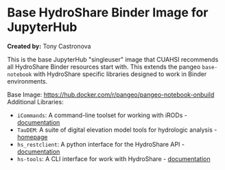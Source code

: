 
# Base HydroShare Binder Image for JupyterHub

**Created by:** Tony Castronova

This is the base JupyterHub "singleuser" image that CUAHSI recommends all HydroShare Binder resources start with. This extends the pangeo `base-notebook` with HydroShare specific libraries designed to work in Binder environments.  

Base Image: https://hub.docker.com/r/pangeo/pangeo-notebook-onbuild   
Additional Libraries:  
- `iCommands`: A command-line toolset for working with iRODs - [documentation](https://docs.irods.org/master/icommands/user/)   
- `TauDEM`: A suite of digital elevation model tools for hydrologic analysis - [homepage](http://hydrology.usu.edu/taudem/taudem5/index.html)  
- `hs_restclient`: A python interface for the HydroShare API - [documentation](https://hs-restclient.readthedocs.io/en/latest/)  
- `hs-tools`: A CLI interface for work with HydroShare - [documentation](https://pypi.org/project/HSTools/)  

